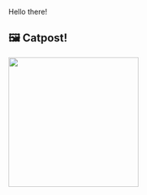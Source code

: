 Hello there!



## 🖼️ Catpost!

<sub>
    <img src="https://cdn2.thecatapi.com/images/MTg4ODgzNw.jpg" height="256">
</sub>

